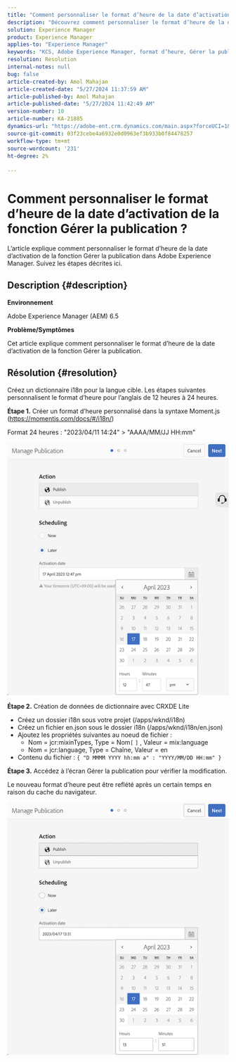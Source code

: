 ```yaml
---
title: "Comment personnaliser le format d’heure de la date d’activation de la fonction Gérer la publication ?"
description: "Découvrez comment personnaliser le format d’heure de la date d’activation de la fonction Gérer la publication dans Adobe Experience Manager."
solution: Experience Manager
product: Experience Manager
applies-to: "Experience Manager"
keywords: "KCS, Adobe Experience Manager, format d’heure, Gérer la publication"
resolution: Resolution
internal-notes: null
bug: false
article-created-by: Amol Mahajan
article-created-date: "5/27/2024 11:37:59 AM"
article-published-by: Amol Mahajan
article-published-date: "5/27/2024 11:42:49 AM"
version-number: 10
article-number: KA-21885
dynamics-url: "https://adobe-ent.crm.dynamics.com/main.aspx?forceUCI=1&pagetype=entityrecord&etn=knowledgearticle&id=4b9e078b-1d1c-ef11-840b-6045bd026dc7"
source-git-commit: 03f23cebe4a6932e0d0963ef3b933b0f84478257
workflow-type: tm+mt
source-wordcount: '231'
ht-degree: 2%

---
```


# Comment personnaliser le format d’heure de la date d’activation de la fonction Gérer la publication ?


L’article explique comment personnaliser le format d’heure de la date d’activation de la fonction Gérer la publication dans Adobe Experience Manager. Suivez les étapes décrites ici.

## Description {#description}


<b>Environnement</b>

Adobe Experience Manager (AEM) 6.5

<b>Problème/Symptômes</b>

Cet article explique comment personnaliser le format d’heure de la date d’activation de la fonction Gérer la publication.


## Résolution {#resolution}


Créez un dictionnaire i18n pour la langue cible. Les étapes suivantes personnalisent le format d’heure pour l’anglais de 12 heures à 24 heures.

<b>Étape 1.</b> Créer un format d’heure personnalisé dans la syntaxe Moment.js (https://momentjs.com/docs/#/i18n/)

Format 24 heures : &quot;2023/04/11 14:24&quot; > &quot;AAAA/MM/JJ HH:mm&quot;

![](assets/d14c64e9-53de-ed11-a7c7-6045bd006268.png)

<b>Étape 2.</b> Création de données de dictionnaire avec CRXDE Lite

- Créez un dossier i18n sous votre projet (/apps/wknd/i18n)
- Créez un fichier en.json sous le dossier i18n (/apps/wknd/i18n/en.json)
- Ajoutez les propriétés suivantes au noeud de fichier :
   - Nom = jcr:mixinTypes, Type = Nom`[` `]` , Valeur = mix:language
   - Nom = jcr:language, Type = Chaîne, Valeur = en
- Contenu du fichier : `{ "D MMMM YYYY hh:mm a" : "YYYY/MM/DD HH:mm" }`


<b>Étape 3.</b> Accédez à l’écran Gérer la publication pour vérifier la modification.

Le nouveau format d’heure peut être reflété après un certain temps en raison du cache du navigateur.

![](assets/25f363ef-53de-ed11-a7c7-6045bd006268.png)
